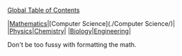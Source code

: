 [Global Table of Contents](./TOC)

|[Mathematics](./Mathematics/)|[Computer Science](./Computer Science/)|
|[Physics](./Physics/)|[Chemistry](./Chemistry/)|
|[Biology](./Biology/)|[Engineering](./Engineering/)|


Don't be too fussy with formatting the math.